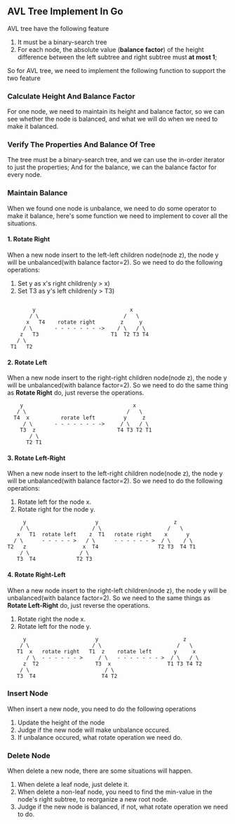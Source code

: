## AVL Tree Implement In Go

AVL tree have the following feature
1. It must be a binary-search tree
2. For each node, the absolute value (**balance factor**) of the height difference between the left subtree and right subtree must **at most 1**;


So for AVL tree, we need to implement the following function to support the two feature

### Calculate Height And Balance Factor
For one node, we need to maintain its height and balance factor, so we can see whether the node is balanced, and what we will do when we need to make it balanced.

### Verify The Properties And Balance Of Tree
The tree must be a binary-search tree, and we can use the in-order iterator to just the properties;
And for the balance, we can the balance factor for every node.

### Maintain Balance
When we found one node is unbalance, we need to do some operator to make it balance, here's some function we need to implement to cover all the situations.

#### 1. Rotate Right
When a new node insert to the left-left children node(node z), the node y will be unbalanced(with balance factor=2).
So we need to do the following operations:
1. Set y as x's right children(y > x)
2. Set T3 as y's left children(y > T3)
```

        y                              x
       / \                           /   \
      x   T4    rotate right        z     y
     / \       - - - - - - - ->    / \   / \
    z   T3                       T1  T2 T3 T4
   / \
 T1   T2
```

#### 2. Rotate Left
When a new node insert to the right-right children node(node z), the node y will be unbalanced(with balance factor=2).
So we need to do the same thing as **Rotate Right** do, just reverse the operations.

```
    y                                   x
   / \                                /   \
  T4  x          rorate left         y     z
     / \       - - - - - - - ->     / \   / \
    T3  z                          T4 T3 T2 T1
       / \
      T2 T1
```
#### 3. Rotate Left-Right
When a new node insert to the left-right children node(node z), the node y will be unbalanced(with balance factor=2).
So we need to do the following operations:
1. Rotate left for the node x.
2. Rotate right for the node y.

```
     y                      y                        z
    / \                    / \                     /   \ 
   x   T1  rotate left    z  T1   rotate right    x      y
  / \      - - - - - >   / \      - - - - - - >  / \    / \
T2   z                  x  T4                   T2 T3  T4 T1
    / \                / \
   T3  T4             T2 T3 
```

#### 4. Rotate Right-Left
When a new node insert to the right-left children(node z), the node y will be unbalanced(with balance factor=2).
So we need to the same things as **Rotate Left-Right** do, just reverse the operations.
1. Rotate right the node x.
2. Rotate left for the node y.
```
     y                      y                           z
    / \                    / \                        /   \
   T1  x   rotate right   T1  z    rotate left       y     x
      / \  - - - - - - >     / \   - - - - - - - >  / \   / \
     z  T2                  T3  x                  T1 T3 T4 T2
    / \                        / \
   T3  T4                     T4 T2
```
### Insert Node
When insert a new node, you need to do the following operations
1. Update the height of the node
2. Judge if the new node will make unbalance occured.
3. If unbalance occured, what rotate operation we need do.

### Delete Node
When delete a new node, there are some situations will happen.
1. When delete a leaf node, just delete it.
2. When delete a non-leaf node, you need to find the min-value in the node's right subtree, to reorganize a new root node.
3. Judge if the new node is balanced, if not, what rotate operation we need to do.

